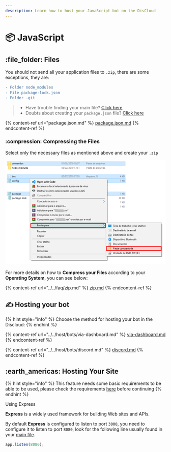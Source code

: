 ```yaml
---
description: Learn how to host your JavaScript bot on the DisCloud
---
```


# 📦 JavaScript

## :file\_folder: Files

You should not send all your application files to `.zip`, there are some exceptions, they are:

```diff
- Folder node_modules
- File package-lock.json
- Folder .git
```

> * Have trouble finding your main file? [Click here](../../faq/arquivo-principal.md#arquivos-principais-gerais)
> * Doubts about creating your `package.json` file? [Click here](package.json.md)

{% content-ref url="package.json.md" %}
[package.json.md](package.json.md)
{% endcontent-ref %}

### :compression: Compressing the Files

Select only the necessary files as mentioned above and create your `.zip`

![](<../../../.gitbook/assets/image (36).png>)

For more details on how to **Compress your Files** according to your **Operating System**, you can see below:

{% content-ref url="../../faq/zip.md" %}
[zip.md](../../faq/zip.md)
{% endcontent-ref %}

## ✍ Hosting your bot

{% hint style="info" %}
Choose the method for hosting your bot in the Discloud:
{% endhint %}

{% content-ref url="../../host/bots/via-dashboard.md" %}
[via-dashboard.md](../../host/bots/via-dashboard.md)
{% endcontent-ref %}

{% content-ref url="../../host/bots/discord.md" %}
[discord.md](../../host/bots/discord.md)
{% endcontent-ref %}

## :earth\_americas: Hosting Your Site

{% hint style="info" %}
This feature needs some basic requirements to be able to be used, please check the requirements [here](../../host/sites/#requirements) before continuing
{% endhint %}

Using Express

**Express** is a widely used framework for building Web sites and APIs.

By default **Express** is configured to listen to port `3000`, you need to configure it to listen to port `8080`, look for the following line usually found in your [main file](../../faq/arquivo-principal.md).

```javascript
app.listen(8080);
```

